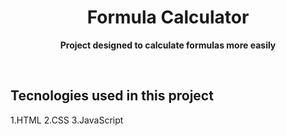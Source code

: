  <h1 align="center"> Formula Calculator </h1>
 <p align="center"> <strong>Project designed to calculate formulas more easily</strong> </p>
 <br>
<h2>Tecnologies used in this project </h2>
1.HTML
2.CSS
3.JavaScript
